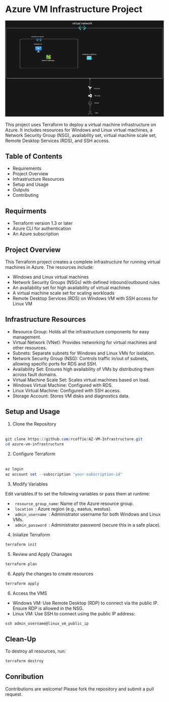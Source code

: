 # Azure VM Infrastructure Project

![image](diagram/diagram-export-11-8-2024-4_25_23-PM.png)

This project uses Terraform to deploy a virtual machine infrastructure on Azure. It includes resources for Windows and Linux virtual machines, a Network Security Group (NSG), availability set, virtual machine scale set, Remote Desktop Services (RDS), and SSH access.

## Table of Contents

* Requirements
* Project Overview
* Infrastructure Resources
* Setup and Usage
* Outputs
* Contributing

## Requirments

* Terraform version 1.3 or later
* Azure CLI for authentication
* An Azure subscription

## Project Overview

This Terraform project creates a complete infrastructure for running virtual machines in Azure. The resources include:

* Windows and Linux virtual machines
* Network Security Groups (NSGs) with defined inbound/outbound rules
* An availability set for high availability of virtual machines
* A virtual machine scale set for scaling workloads
* Remote Desktop Services (RDS) on Windows VM with SSH access for Linux VM
  
## Infrastructure Resources

* Resource Group: Holds all the infrastructure components for easy management.
* Virtual Network (VNet): Provides networking for virtual machines and other resources.
* Subnets: Separate subnets for Windows and Linux VMs for isolation.
* Network Security Group (NSG): Controls traffic in/out of subnets, allowing specific ports for RDS and SSH.
* Availability Set: Ensures high availability of VMs by distributing them across fault domains.
* Virtual Machine Scale Set: Scales virtual machines based on load.
* Windows Virtual Machine: Configured with RDS.
* Linux Virtual Machine: Configured with SSH access.
* Storage Account: Stores VM disks and diagnostics data.

## Setup and Usage

1. Clone the Repository

```powershell

git clone https://github.com/rcoffie/AZ-VM-Infrastructure.git
cd azure-vm-infrastructure

```

2. Configure Terraform

```powershell

az login
az account set --subscription "your-subscription-id"

```

3. Modify Variables

Edit variables.tf to set the following variables or pass them at runtime:

 * <code> resource_group_name</code>: Name of the Azure resource group.
* <code> location </code>: Azure region (e.g., eastus, westus).
* <code> admin_username </code>: Administrator username for both Windows and Linux VMs.
* <code> admin_password </code>: Administrator password (secure this in a safe place).
  
4. Iniialize Terraform

```powershell
terraform init
```

5. Review and Apply Chanages

```powershell
terraform plan
```

6. Apply the changes to create resources

```powershell
terraform apply
```

6. Access the VMS
   
* Windows VM: Use Remote Desktop (RDP) to connect via the public IP. Ensure RDP is allowed in the NSG.
* Linux VM: Use SSH to connect using the public IP address:
  
```powershell
ssh admin_username@linux_vm_public_ip

```

## Clean-Up 

To destroy all resources, run:

```powershell
terraform destroy

```

## Conribution

Contributions are welcome! Please fork the repository and submit a pull request.
